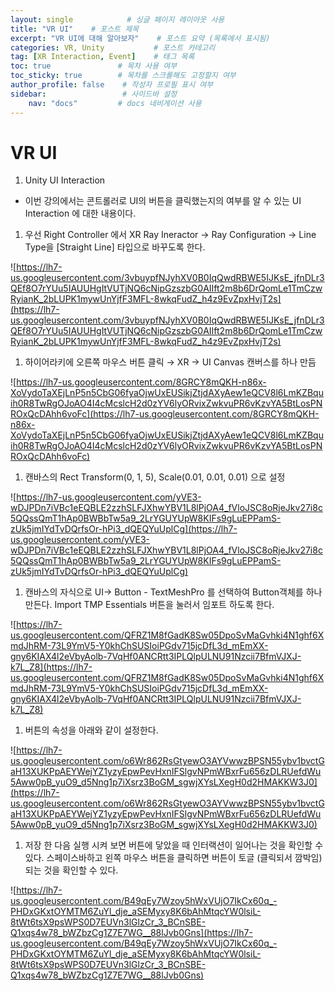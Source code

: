 ```yaml
---
layout: single            # 싱글 페이지 레이아웃 사용
title: "VR UI"    # 포스트 제목
excerpt: "VR UI에 대해 알아보자"    # 포스트 요약 (목록에서 표시됨)
categories: VR, Unity           # 포스트 카테고리
tag: [XR Interaction, Event]    # 태그 목록
toc: true               # 목차 사용 여부
toc_sticky: true        # 목차를 스크롤해도 고정할지 여부
author_profile: false    # 작성자 프로필 표시 여부
sidebar:                 # 사이드바 설정
    nav: "docs"         # docs 네비게이션 사용
---
```

# VR UI

1. Unity UI Interaction

- 이번 강의에서는 콘트롤러로 UI의 버튼을 클릭했는지의 여부를 알 수 있는 UI Interaction 에 대한 내용이다.

1. 우선 Right Controller 에서 XR Ray Ineractor -> Ray Configuration -> Line Type을 [Straight Line] 타입으로 바꾸도록 한다.

![https://lh7-us.googleusercontent.com/3vbuypfNJyhXV0B0IqQwdRBWE5IJKsE_jfnDLr3QEf8O7rYUu5IAUUHgItVUTjNQ6cNipGzszbG0AIIft2m8b6DrQomLe1TmCzwRyianK_2bLUPK1mywUnYjfF3MFL-8wkqFudZ_h4z9EvZpxHvjT2s](https://lh7-us.googleusercontent.com/3vbuypfNJyhXV0B0IqQwdRBWE5IJKsE_jfnDLr3QEf8O7rYUu5IAUUHgItVUTjNQ6cNipGzszbG0AIIft2m8b6DrQomLe1TmCzwRyianK_2bLUPK1mywUnYjfF3MFL-8wkqFudZ_h4z9EvZpxHvjT2s)

1. 하이어라키에 오른쪽 마우스 버튼 클릭 → XR → UI Canvas 캔버스를 하나 만듬

![https://lh7-us.googleusercontent.com/8GRCY8mQKH-n86x-XoVydoTaXEjLnP5n5CbG06fyaOjwUxEUSikjZtjdAXyAew1eQCV8l6LmKZBquih0R8TwRgOJoAO4I4cMcslcH2d0zYV6lyORvixZwkvuPR6vKzvYA5BtLosPNROxQcDAhh6voFc](https://lh7-us.googleusercontent.com/8GRCY8mQKH-n86x-XoVydoTaXEjLnP5n5CbG06fyaOjwUxEUSikjZtjdAXyAew1eQCV8l6LmKZBquih0R8TwRgOJoAO4I4cMcslcH2d0zYV6lyORvixZwkvuPR6vKzvYA5BtLosPNROxQcDAhh6voFc)

1. 캔바스의 Rect Transform(0, 1, 5), Scale(0.01, 0.01, 0.01) 으로 설정

![https://lh7-us.googleusercontent.com/yVE3-wDJPDn7iVBc1eEQBLE2zzhSLFJXhwYBV1L8lPjOA4_fVloJSC8oRjeJkv27i8c5QQssQmT1hAp0BWBbTw5a9_2LrYGUYUpW8KIFs9gLuEPPamS-zUk5jmIYdTvDQrfsOr-hPi3_dQEQYuUplCg](https://lh7-us.googleusercontent.com/yVE3-wDJPDn7iVBc1eEQBLE2zzhSLFJXhwYBV1L8lPjOA4_fVloJSC8oRjeJkv27i8c5QQssQmT1hAp0BWBbTw5a9_2LrYGUYUpW8KIFs9gLuEPPamS-zUk5jmIYdTvDQrfsOr-hPi3_dQEQYuUplCg)

1. 캔바스의 자식으로 UI→ Button - TextMeshPro 를 선택하여 Button객체를 하나 만든다. Import TMP Essentials 버튼을 눌러서 임포트 하도록 한다.

![https://lh7-us.googleusercontent.com/QFRZ1M8fGadK8Sw05DpoSvMaGvhki4N1ghf6XmdJhRM-73L9YmV5-Y0khChSUSIoiPGdv715jcDfL3d_mEmXX-gny6KIAX4l2eVbyAolb-7VqHf0ANCRtt3IPLQlpULNU91Nzcii7BfmVJXJ-k7L_Z8](https://lh7-us.googleusercontent.com/QFRZ1M8fGadK8Sw05DpoSvMaGvhki4N1ghf6XmdJhRM-73L9YmV5-Y0khChSUSIoiPGdv715jcDfL3d_mEmXX-gny6KIAX4l2eVbyAolb-7VqHf0ANCRtt3IPLQlpULNU91Nzcii7BfmVJXJ-k7L_Z8)

1. 버튼의 속성을 아래와 같이 설정한다.

![https://lh7-us.googleusercontent.com/o6Wr862RsGtyewO3AYVwwzBPSN55ybv1bvctGaH13XUKPpAEYWejYZ1yzyEpwPevHxnIFSlgvNPmWBxrFu656zDLRUefdWu5Aww0pB_yuO9_d5Nng1p7iXsrz3BoGM_sgwjXYsLXegH0d2HMAKKW3J0](https://lh7-us.googleusercontent.com/o6Wr862RsGtyewO3AYVwwzBPSN55ybv1bvctGaH13XUKPpAEYWejYZ1yzyEpwPevHxnIFSlgvNPmWBxrFu656zDLRUefdWu5Aww0pB_yuO9_d5Nng1p7iXsrz3BoGM_sgwjXYsLXegH0d2HMAKKW3J0)

1. 저장 한 다음 실행 시켜 보면 버튼에 닿았을 때 인터랙션이 일어나는 것을 확인할 수 있다. 스페이스바하고 왼쪽 마우스 버튼을 클릭하면 버튼이 토글 (클릭되서 깜박임) 되는 것을 확인할 수 있다.

![https://lh7-us.googleusercontent.com/B49qEy7Wzoy5hWxVUjO7IkCx60q_-PHDxGKxtOYMTM6ZuYl_dje_aSEMyxy8K6bAhMtqcYW0lsiL-8tWt6tsX9psWPS0D7EUVn3lGlzCr_3_BCnSBE-Q1xqs4w78_bWZbzCg1Z7E7WG__88lJvb0Gns](https://lh7-us.googleusercontent.com/B49qEy7Wzoy5hWxVUjO7IkCx60q_-PHDxGKxtOYMTM6ZuYl_dje_aSEMyxy8K6bAhMtqcYW0lsiL-8tWt6tsX9psWPS0D7EUVn3lGlzCr_3_BCnSBE-Q1xqs4w78_bWZbzCg1Z7E7WG__88lJvb0Gns)